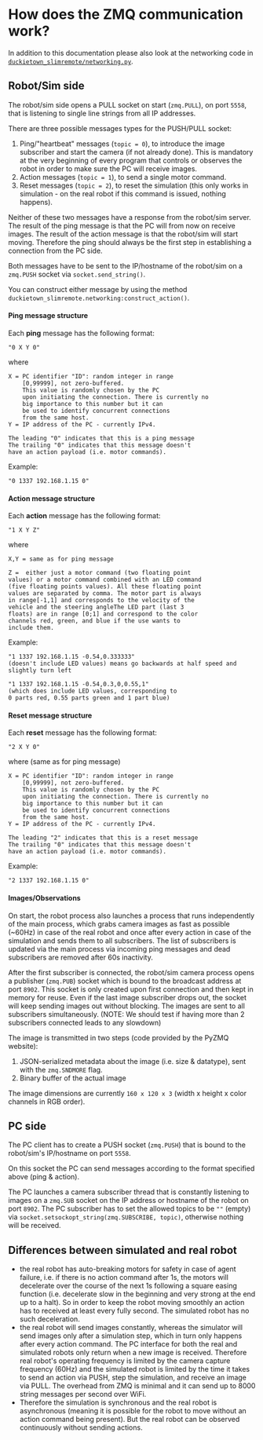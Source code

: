 # How does the ZMQ communication work?

In addition to this documentation please also look at the networking code in 
[`duckietown_slimremote/networking.py`](https://github.com/duckietown/duckietown-slimremote/blob/master/duckietown_slimremote/networking.py).

## Robot/Sim side

The robot/sim side opens a PULL socket on start (`zmq.PULL`), on port `5558`, that is listening to single line strings from all IP addresses.

There are three possible messages types for the PUSH/PULL socket:

1. Ping/"heartbeat" messages (`topic = 0`), to introduce the  image subscriber and start the camera (if not already done). This is mandatory at the very beginning of every program that controls or observes the robot in order to make sure the PC will receive images.  
2. Action messages (`topic = 1`), to send a single motor command. 
3. Reset messages (`topic = 2`), to reset the simulation (this only works in simulation - on the real robot if this command is issued, nothing happens).

Neither of these two messages have a response from the robot/sim server. The result of the ping message is that the PC will from now on receive images. The result of the action message is that the robot/sim will start moving. Therefore the ping should always be the first step in establishing a connection from the PC side.

Both messages have to be sent to the IP/hostname of the robot/sim on a `zmq.PUSH` socket via `socket.send_string()`.

You can construct either message by using the method `duckietown_slimremote.networking:construct_action()`.

#### Ping message structure

Each **ping** message has the following format:

    "0 X Y 0"
    
where

    X = PC identifier "ID": random integer in range 
        [0,99999], not zero-buffered.
        This value is randomly chosen by the PC 
        upon initiating the connection. There is currently no
        big importance to this number but it can
        be used to identify concurrent connections
        from the same host.
    Y = IP address of the PC - currently IPv4.
    
    The leading "0" indicates that this is a ping message
    The trailing "0" indicates that this message doesn't
    have an action payload (i.e. motor commands).
    
Example:

    "0 1337 192.168.1.15 0"
    

#### Action message structure

Each **action** message has the following format:

    "1 X Y Z"
    
where

    X,Y = same as for ping message
    
    Z =  either just a motor command (two floating point 
    values) or a motor command combined with an LED command 
    (five floating points values). All these floating point 
    values are separated by comma. The motor part is always 
    in range[-1,1] and corresponds to the velocity of the 
    vehicle and the steering angleThe LED part (last 3 
    floats) are in range [0;1] and correspond to the color
    channels red, green, and blue if the use wants to
    include them. 
    
Example:

    "1 1337 192.168.1.15 -0.54,0.333333"
    (doesn't include LED values) means go backwards at half speed and slightly turn left
    
    "1 1337 192.168.1.15 -0.54,0.3,0,0.55,1"
    (which does include LED values, corresponding to
    0 parts red, 0.55 parts green and 1 part blue) 

#### Reset message structure

Each **reset** message has the following format:

    "2 X Y 0"
    
where (same as for ping message)

    X = PC identifier "ID": random integer in range 
        [0,99999], not zero-buffered.
        This value is randomly chosen by the PC 
        upon initiating the connection. There is currently no
        big importance to this number but it can
        be used to identify concurrent connections
        from the same host.
    Y = IP address of the PC - currently IPv4.
    
    The leading "2" indicates that this is a reset message
    The trailing "0" indicates that this message doesn't
    have an action payload (i.e. motor commands).
    
Example:

    "2 1337 192.168.1.15 0"
    


    
#### Images/Observations

On start, the robot process also launches a process that runs independently of the main process, which grabs camera images as fast as possible (~60Hz) in case of the real robot and once after every action in case of the simulation and sends them to all subscribers. The list of subscribers is updated via the main process via incoming ping messages and dead subscribers are removed after 60s inactivity.

After the first subscriber is connected, the robot/sim camera process opens a publisher (`zmq.PUB`) socket which is bound to the broadcast address at port `8902`. This socket is only created upon first connection and then kept in memory for reuse. Even if the last image subscriber drops out, the socket will keep sending images out without blocking. The images are sent to all subscribers simultaneously. (NOTE: We should test if having more than 2 subscribers connected leads to any slowdown)

The image is transmitted in two steps (code provided by the PyZMQ website):
    
 1. JSON-serialized metadata about the image (i.e. size & datatype), sent with the `zmq.SNDMORE` flag.
 2. Binary buffer of the actual image
 
The image dimensions are currently `160 x 120 x 3` (width x height x color channels in RGB order).

## PC side

The PC client has to create a PUSH socket (`zmq.PUSH`) that is bound to the robot/sim's IP/hostname on port `5558`.

On this socket the PC can send messages according to the format specified above (ping & action).

The PC launches a camera subscriber thread that is constantly listening to images on a `zmq.SUB` socket on the IP address or hostname of the robot on port `8902`. The PC subscriber has to set the allowed topics to be `""` (empty) via `socket.setsockopt_string(zmq.SUBSCRIBE, topic)`, otherwise nothing will be received.
 
## Differences between simulated and real robot

- the real robot has auto-breaking motors for safety in case of agent failure, i.e. if there is no action command after 1s, the motors will decelerate over the course of the next 1s following a square easing function (i.e. decelerate slow in the beginning and very strong at the end up to a halt). So in order to keep the robot moving smoothly an action has to received at least every fully second. The simulated robot has no such deceleration.
- the real robot will send images constantly, whereas the simulator will send images only after a simulation step, which in turn only happens after every action command. The PC interface for both the real and simulated robots only return when a new image is received. Therefore real robot's operating frequency is limited by the camera capture frequency (60Hz) and the simulated robot is limited by the time it takes to send an action via PUSH, step the simulation, and receive an image via PULL. The overhead from ZMQ is minimal and it can send up to 8000 string messages per second over WiFi.
- Therefore the simulation is synchronous and the real robot is asynchronous (meaning it is possible for the robot to move without an action command being present). But the real robot can be observed continuously without sending actions.


